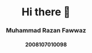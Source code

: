 <h1 align="center">Hi there 👋</h1>
<h3 align="center">Muhammad Razan Fawwaz</h3>
<h4 align="center">2008107010098</h4>
<!--
**razanfawwaz/razanfawwaz** is a ✨ _special_ ✨ repository because its `README.md` (this file) appears on your GitHub profile.

Here are some ideas to get you started:

- 🔭 I’m currently working on ...
- 🌱 I’m currently learning ...
- 👯 I’m looking to collaborate on ...
- 🤔 I’m looking for help with ...
- 💬 Ask me about ...
- 📫 How to reach me: ...
- 😄 Pronouns: ...
- ⚡ Fun fact: ...
-->
